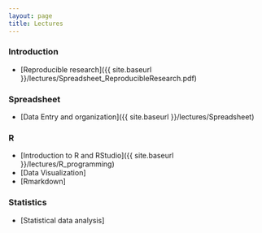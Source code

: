 ```yaml
---
layout: page
title: Lectures
---
```


### Introduction

* [Reproducible research]({{ site.baseurl }}/lectures/Spreadsheet_ReproducibleResearch.pdf)


### Spreadsheet

* [Data Entry and organization]({{ site.baseurl }}/lectures/Spreadsheet)

### R

* [Introduction to R and RStudio]({{ site.baseurl }}/lectures/R_programming)
* [Data Visualization]
* [Rmarkdown]


### Statistics

* [Statistical data analysis]

